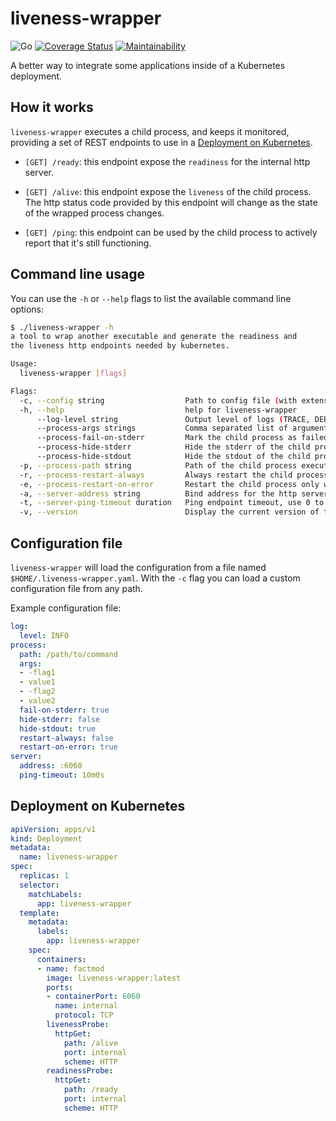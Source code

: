 # liveness-wrapper

![Go](https://github.com/gandalfmagic/liveness-wrapper/workflows/Go/badge.svg)
[![Coverage Status](https://coveralls.io/repos/github/gandalfmagic/liveness-wrapper/badge.svg?branch=master&service=github)](https://coveralls.io/github/gandalfmagic/liveness-wrapper?branch=master&service=github)
[![Maintainability](https://api.codeclimate.com/v1/badges/5311048dc1b4eeca9ea8/maintainability)](https://codeclimate.com/github/gandalfmagic/liveness-wrapper/maintainability)

A better way to integrate some applications inside of a Kubernetes deployment.

## How it works

`liveness-wrapper` executes a child process, and keeps it monitored, providing a set of REST endpoints to use in a [Deployment on Kubernetes](#deployment-on-kubernetes).

- `[GET] /ready`: this endpoint expose the `readiness` for the internal http server.

- `[GET] /alive`: this endpoint expose the `liveness` of the child process. The http status code provided by this endpoint will change as the state of the wrapped process changes.

- `[GET] /ping`: this endpoint can be used by the child process to actively report that it's still functioning.

## Command line usage

You can use the `-h` or `--help` flags to list the available command line options:

```bash
$ ./liveness-wrapper -h            
a tool to wrap another executable and generate the readiness and 
the liveness http endpoints needed by kubernetes.

Usage:
  liveness-wrapper [flags]

Flags:
  -c, --config string                  Path to config file (with extension)
  -h, --help                           help for liveness-wrapper
      --log-level string               Output level of logs (TRACE, DEBUG, INFO, WARN, ERROR, FATAL) (default "WARN")
      --process-args strings           Comma separated list of arguments for the child process
      --process-fail-on-stderr         Mark the child process as failed if it writes logs on stderr
      --process-hide-stderr            Hide the stderr of the child process from the logs
      --process-hide-stdout            Hide the stdout of the child process from the logs
  -p, --process-path string            Path of the child process executable
  -r, --process-restart-always         Always restart the child process when it ends
  -e, --process-restart-on-error       Restart the child process only when it fails
  -a, --server-address string          Bind address for the http server (default ":6060")
  -t, --server-ping-timeout duration   Ping endpoint timeout, use 0 to disable (default 10m0s)
  -v, --version                        Display the current version of this CLI
```

## Configuration file

`liveness-wrapper` will load the configuration from a file named `$HOME/.liveness-wrapper.yaml`. With the `-c` flag you can load a custom configuration file from any path.

Example configuration file:

```yaml
log:
  level: INFO
process:
  path: /path/to/command
  args:
  - -flag1
  - value1
  - -flag2
  - value2
  fail-on-stderr: true 
  hide-stderr: false
  hide-stdout: true 
  restart-always: false
  restart-on-error: true 
server:
  address: :6060
  ping-timeout: 10m0s
```

## Deployment on Kubernetes

```yaml
apiVersion: apps/v1
kind: Deployment
metadata:
  name: liveness-wrapper
spec:
  replicas: 1
  selector:
    matchLabels:
      app: liveness-wrapper
  template:
    metadata:
      labels:
        app: liveness-wrapper
    spec:
      containers:
      - name: factmod
        image: liveness-wrapper:latest
        ports:
        - containerPort: 6060
          name: internal
          protocol: TCP
        livenessProbe:
          httpGet:
            path: /alive
            port: internal
            scheme: HTTP
        readinessProbe:
          httpGet:
            path: /ready
            port: internal
            scheme: HTTP
```
